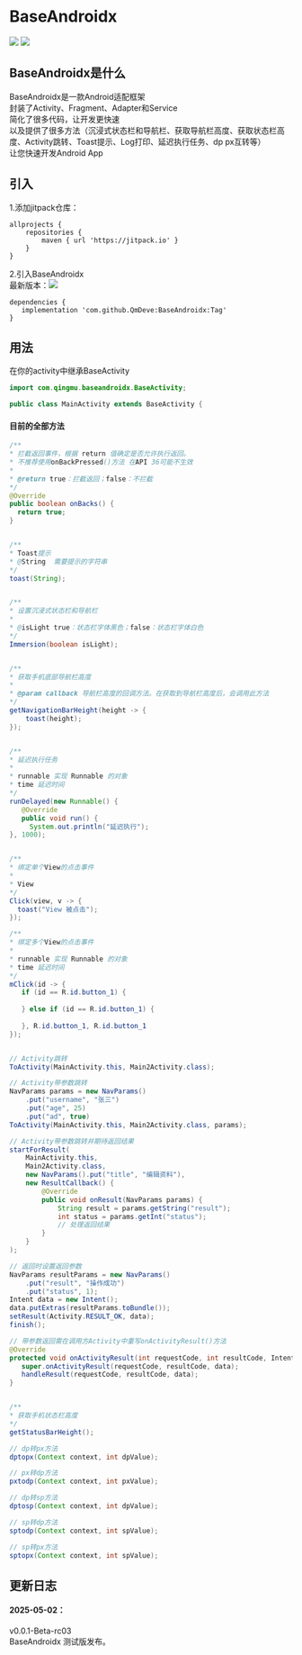 # BaseAndroidx
[![](https://jitpack.io/v/XunMus/BaseAndroidx.svg)](https://jitpack.io/#XunMus/BaseAndroidx)
[![](https://camo.githubusercontent.com/c3b7a50769cb50bd6e9ac6ce04c47435001631dee3c8cd946fdceafe02d779d8/68747470733a2f2f696d672e736869656c64732e696f2f62616467652f4c6963656e73652d417061636865253230322e302d7265642e737667)](http://www.apache.org/licenses/LICENSE-2.0)


## BaseAndroidx是什么
BaseAndroidx是一款Android适配框架
</br>
封装了Activity、Fragment、Adapter和Service
</br>
简化了很多代码，让开发更快速
</br>
以及提供了很多方法（沉浸式状态栏和导航栏、获取导航栏高度、获取状态栏高度、Activity跳转、Toast提示、Log打印、延迟执行任务、dp px互转等）
</br>
让您快速开发Android App

## 引入
1.添加jitpack仓库：
```
allprojects {
    repositories {
        maven { url 'https://jitpack.io' }
    }
}
```
2.引入BaseAndroidx
</br>
最新版本：[![](https://jitpack.io/v/XunMus/BaseAndroidx.svg)](https://jitpack.io/#XunMus/BaseAndroidx)
```
dependencies {
   implementation 'com.github.QmDeve:BaseAndroidx:Tag'
}
```

## 用法
在你的activity中继承BaseActivity
``` java
import com.qingmu.baseandroidx.BaseActivity;

public class MainActivity extends BaseActivity {
```

#### 目前的全部方法
``` java
/**
* 拦截返回事件，根据 return 值确定是否允许执行返回。
* 不推荐使用onBackPressed()方法 在API 36可能不生效
*
* @return true：拦截返回；false：不拦截
*/
@Override
public boolean onBacks() {
  return true;
}


/**
* Toast提示
* @String  需要提示的字符串
*/
toast(String);


/**
* 设置沉浸式状态栏和导航栏
*
* @isLight true：状态栏字体黑色；false：状态栏字体白色
*/
Immersion(boolean isLight);


/**
* 获取手机底部导航栏高度
*
* @param callback 导航栏高度的回调方法。在获取到导航栏高度后，会调用此方法
*/
getNavigationBarHeight(height -> {
    toast(height);
});


/**
* 延迟执行任务
*
* runnable 实现 Runnable 的对象
* time 延迟时间
*/
runDelayed(new Runnable() {
   @Override
   public void run() {
     System.out.println("延迟执行");
}, 1000);


/**
* 绑定单个View的点击事件
*
* View 
*/
Click(view, v -> {
  toast("View 被点击");
});

/**
* 绑定多个View的点击事件
*
* runnable 实现 Runnable 的对象
* time 延迟时间
*/
mClick(id -> {
   if (id == R.id.button_1) {
      
   } else if (id == R.id.button_1) {
       
   }, R.id.button_1, R.id.button_1
});


// Activity跳转
ToActivity(MainActivity.this, Main2Activity.class);

// Activity带参数跳转
NavParams params = new NavParams()
    .put("username", "张三")
    .put("age", 25)
    .put("ad", true)
ToActivity(MainActivity.this, Main2Activity.class, params);

// Activity带参数跳转并期待返回结果
startForResult(
    MainActivity.this, 
    Main2Activity.class, 
    new NavParams().put("title", "编辑资料"),
    new ResultCallback() {
        @Override
        public void onResult(NavParams params) {
            String result = params.getString("result");
            int status = params.getInt("status");
            // 处理返回结果
        }
    }
);

// 返回时设置返回参数
NavParams resultParams = new NavParams()
    .put("result", "操作成功")
    .put("status", 1);
Intent data = new Intent();
data.putExtras(resultParams.toBundle());
setResult(Activity.RESULT_OK, data);
finish();

// 带参数返回需在调用方Activity中重写onActivityResult()方法
@Override
protected void onActivityResult(int requestCode, int resultCode, Intent data) {
   super.onActivityResult(requestCode, resultCode, data);
   handleResult(requestCode, resultCode, data);
}


/**
* 获取手机状态栏高度
*/
getStatusBarHeight();

// dp转px方法
dptopx(Context context, int dpValue);

// px转dp方法
pxtodp(Context context, int pxValue);

// dp转sp方法
dptosp(Context context, int dpValue);

// sp转dp方法
sptodp(Context context, int spValue);

// sp转px方法
sptopx(Context context, int spValue);

```

## 更新日志

#### 2025-05-02：
v0.0.1-Beta-rc03
</br>
BaseAndroidx 测试版发布。
